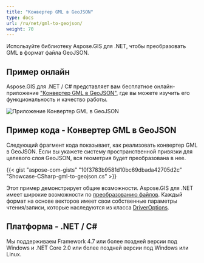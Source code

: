 ```yaml
---
title: "Конвертер GML в GeoJSON"
type: docs
url: /ru/net/gml-to-geojson/
weight: 70
---
```


Используйте библиотеку Aspose.GIS для .NET, чтобы преобразовать GML в формат файла GeoJSON.

## **Пример онлайн**

Aspose.GIS для .NET / C# представляет вам бесплатное онлайн-приложение ["Конвертер GML в GeoJSON"](https://products.aspose.app/gis/conversion/gml-to-geojson), где вы можете изучить его функциональность и качество работы.

![Приложение Конвертер GML в GeoJSON](conversion.png)

## **Пример кода - Конвертер GML в GeoJSON**

Следующий фрагмент кода показывает, как реализовать конвертер GML в GeoJSON. Если вы укажете систему пространственной привязки для целевого слоя GeoJSON, вся геометрия будет преобразована в нее. 

{{< gist "aspose-com-gists" "10f3783b9581d10bc69dbada42705d2c" "Showcase-CSharp-gml-to-geojson.cs" >}}

Этот пример демонстрирует общие возможности. Aspose.GIS для .NET имеет широкие возможности по [преобразованию файлов](https://docs.aspose.com/gis/net/vector-layers/). Каждый формат на основе векторов имеет свои собственные параметры чтения/записи, которые наследуются из класса [DriverOptions](https://reference.aspose.com/gis/net/aspose.gis/driveroptions).

## **Платформа - .NET / C#**

Мы поддерживаем Framework 4.7 или более поздней версии под Windows и .NET Core 2.0 или более поздней версии под Windows или Linux.
